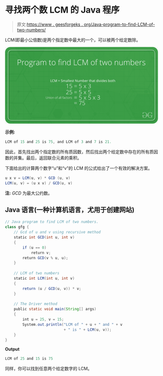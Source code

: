 # 寻找两个数 LCM 的 Java 程序

> 原文:[https://www . geesforgeks . org/Java-program-to-find-LCM-of-two-numbers/](https://www.geeksforgeeks.org/java-program-to-find-lcm-of-two-numbers/)

LCM(即最小公倍数)是两个指定数中最大的一个，可以被两个给定数除。

![Lightbox](img/507582f30ffee43bbe9768f33ca7f9f3.png)

**示例:**

```java
LCM of 15 and 25 is 75, and LCM of 3 and 7 is 21.
```

因此，首先找出两个指定数的所有质因数，然后找出两个给定数中存在的所有质因数的并集。最后，返回联合元素的乘积。

下面给出的计算两个数字“u”和“v”的 LCM 的公式给出了一个有效的解决方案。

```java
u x v = LCM(u, v) * GCD (u, v)
LCM(u, v) = (u x v) / GCD(u, v)
```

**注:** *GCD* 为最大公约数。

## Java 语言(一种计算机语言，尤用于创建网站)

```java
// Java program to find LCM of two numbers.
class gfg {
    // Gcd of u and v using recursive method
    static int GCD(int u, int v)
    {
        if (u == 0)
            return v;
        return GCD(v % u, u);
    }

    // LCM of two numbers
    static int LCM(int u, int v)
    {
        return (u / GCD(u, v)) * v;
    }

    // The Driver method
    public static void main(String[] args)
    {
        int u = 25, v = 15;
        System.out.println("LCM of " + u + " and " + v
                           + " is " + LCM(u, v));
    }
}
```

**Output**

```java
LCM of 25 and 15 is 75
```

同样，你可以找到任意两个给定数字的 LCM。